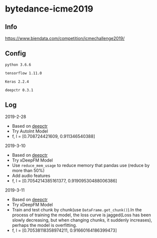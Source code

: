 # bytedance-icme2019

## Info
https://www.biendata.com/competition/icmechallenge2019/


## Config
```python 3.6.6```

```tensorflow 1.11.0```

```Keras 2.2.4```

```deepctr 0.3.1```


## Log


2019-2-28

- Based on [deepctr](https://deepctr-doc.readthedocs.io/en/latest/)
- Try AutoInt Model
- f, l = [0.708724421609, 0.911346540388]

2019-3-10

- Based on [deepctr](https://deepctr-doc.readthedocs.io/en/latest/)
- Try xDeepFM Model
- Use ```reduce_mem_usage``` to reduce memory that pandas use (reduce by more than 50%)
- Add audio features
- f, l = [0.7054214385161377, 0.91909530488006386]

2019-3-11

- Based on [deepctr](https://deepctr-doc.readthedocs.io/en/latest/)
- Try xDeepFM Model
- Train and test chunk by chunk(use ```DataFrame.get_chunk()```).In the process of training the model, the loss curve is jagged(Loss has been slowly decreasing, but when changing chunks, it suddenly increases), perhaps the model is overfitting.
- f, l = [0.70538118358974211, 0.91660164186399473]